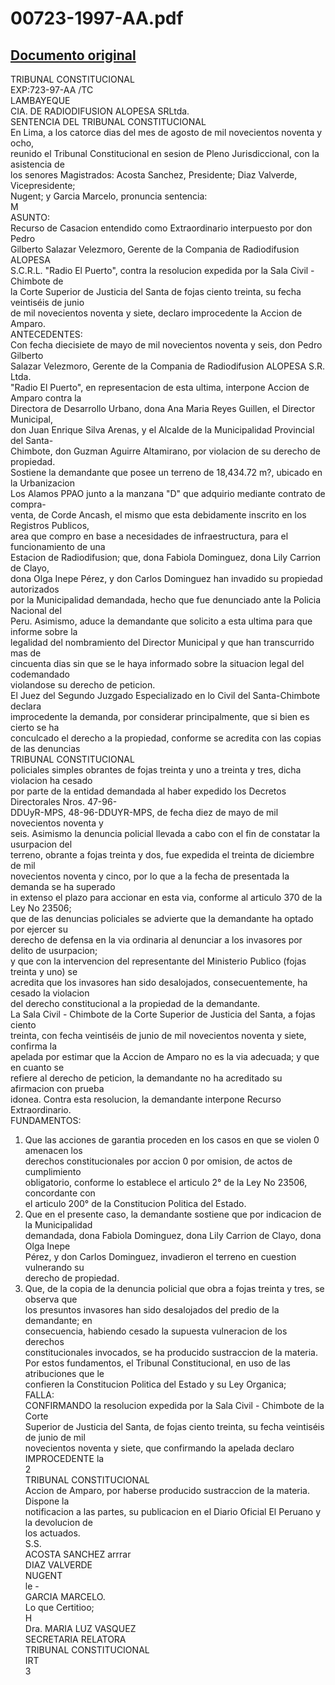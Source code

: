 
00723-1997-AA.pdf
=================
  
[Documento original](https://tc.gob.pe/jurisprudencia/1999/00723-1997-AA.pdf)  
---  
TRIBUNAL CONSTITUCIONAL  
EXP:723-97-AA /TC  
LAMBAYEQUE  
CIA. DE RADIODIFUSION ALOPESA SRLtda.  
SENTENCIA DEL TRIBUNAL CONSTITUCIONAL  
En Lima, a los catorce dias del mes de agosto de mil novecientos noventa y ocho,  
reunido el Tribunal Constitucional en sesion de Pleno Jurisdiccional, con la asistencia de  
los senores Magistrados: Acosta Sanchez, Presidente; Diaz Valverde, Vicepresidente;  
Nugent; y Garcia Marcelo, pronuncia sentencia:  
M  
ASUNTO:  
Recurso de Casacion entendido como Extraordinario interpuesto por don Pedro  
Gilberto Salazar Velezmoro, Gerente de la Compania de Radiodifusion ALOPESA  
S.C.R.L. "Radio El Puerto", contra la resolucion expedida por la Sala Civil - Chimbote de  
la Corte Superior de Justicia del Santa de fojas ciento treinta, su fecha veintiséis de junio  
de mil novecientos noventa y siete, declaro improcedente la Accion de Amparo.  
ANTECEDENTES:  
Con fecha diecisiete de mayo de mil novecientos noventa y seis, don Pedro Gilberto  
Salazar Velezmoro, Gerente de la Compania de Radiodifusion ALOPESA S.R. Ltda.  
"Radio El Puerto", en representacion de esta ultima, interpone Accion de Amparo contra la  
Directora de Desarrollo Urbano, dona Ana Maria Reyes Guillen, el Director Municipal,  
don Juan Enrique Silva Arenas, y el Alcalde de la Municipalidad Provincial del Santa-  
Chimbote, don Guzman Aguirre Altamirano, por violacion de su derecho de propiedad.  
Sostiene la demandante que posee un terreno de 18,434.72 m?, ubicado en la Urbanizacion  
Los Alamos PPAO junto a la manzana "D" que adquirio mediante contrato de compra-  
venta, de Corde Ancash, el mismo que esta debidamente inscrito en los Registros Publicos,  
area que compro en base a necesidades de infraestructura, para el funcionamiento de una  
Estacion de Radiodifusion; que, dona Fabiola Dominguez, dona Lily Carrion de Clayo,  
dona Olga Inepe Pérez, y don Carlos Dominguez han invadido su propiedad autorizados  
por la Municipalidad demandada, hecho que fue denunciado ante la Policia Nacional del  
Peru. Asimismo, aduce la demandante que solicito a esta ultima para que informe sobre la  
legalidad del nombramiento del Director Municipal y que han transcurrido mas de  
cincuenta dias sin que se le haya informado sobre la situacion legal del codemandado  
violandose su derecho de peticion.  
El Juez del Segundo Juzgado Especializado en lo Civil del Santa-Chimbote declara  
improcedente la demanda, por considerar principalmente, que si bien es cierto se ha  
conculcado el derecho a la propiedad, conforme se acredita con las copias de las denuncias  
TRIBUNAL CONSTITUCIONAL  
policiales simples obrantes de fojas treinta y uno a treinta y tres, dicha violacion ha cesado  
por parte de la entidad demandada al haber expedido los Decretos Directorales Nros. 47-96-  
DDUyR-MPS, 48-96-DDUYR-MPS, de fecha diez de mayo de mil novecientos noventa y  
seis. Asimismo la denuncia policial llevada a cabo con el fin de constatar la usurpacion del  
terreno, obrante a fojas treinta y dos, fue expedida el treinta de diciembre de mil  
novecientos noventa y cinco, por lo que a la fecha de presentada la demanda se ha superado  
in extenso el plazo para accionar en esta via, conforme al articulo 370 de la Ley No 23506;  
que de las denuncias policiales se advierte que la demandante ha optado por ejercer su  
derecho de defensa en la via ordinaria al denunciar a los invasores por delito de usurpacion;  
y que con la intervencion del representante del Ministerio Publico (fojas treinta y uno) se  
acredita que los invasores han sido desalojados, consecuentemente, ha cesado la violacion  
del derecho constitucional a la propiedad de la demandante.  
La Sala Civil - Chimbote de la Corte Superior de Justicia del Santa, a fojas ciento  
treinta, con fecha veintiséis de junio de mil novecientos noventa y siete, confirma la  
apelada por estimar que la Accion de Amparo no es la via adecuada; y que en cuanto se  
refiere al derecho de peticion, la demandante no ha acreditado su afirmacion con prueba  
idonea. Contra esta resolucion, la demandante interpone Recurso Extraordinario.  
FUNDAMENTOS:  
1. Que las acciones de garantia proceden en los casos en que se violen 0 amenacen los  
derechos constitucionales por accion 0 por omision, de actos de cumplimiento  
obligatorio, conforme lo establece el articulo 2° de la Ley No 23506, concordante con  
el articulo 200° de la Constitucion Politica del Estado.  
2. Que en el presente caso, la demandante sostiene que por indicacion de la Municipalidad  
demandada, dona Fabiola Dominguez, dona Lily Carrion de Clayo, dona Olga Inepe  
Pérez, y don Carlos Dominguez, invadieron el terreno en cuestion vulnerando su  
derecho de propiedad.  
3. Que, de la copia de la denuncia policial que obra a fojas treinta y tres, se observa que  
los presuntos invasores han sido desalojados del predio de la demandante; en  
consecuencia, habiendo cesado la supuesta vulneracion de los derechos  
constitucionales invocados, se ha producido sustraccion de la materia.  
Por estos fundamentos, el Tribunal Constitucional, en uso de las atribuciones que le  
confieren la Constitucion Politica del Estado y su Ley Organica;  
FALLA:  
CONFIRMANDO la resolucion expedida por la Sala Civil - Chimbote de la Corte  
Superior de Justicia del Santa, de fojas ciento treinta, su fecha veintiséis de junio de mil  
novecientos noventa y siete, que confirmando la apelada declaro IMPROCEDENTE la  
2  
TRIBUNAL CONSTITUCIONAL  
Accion de Amparo, por haberse producido sustraccion de la materia. Dispone la  
notificacion a las partes, su publicacion en el Diario Oficial El Peruano y la devolucion de  
los actuados.  
S.S.  
ACOSTA SANCHEZ arrrar  
DIAZ VALVERDE  
NUGENT  
le -  
GARCIA MARCELO.  
Lo que Certitioo;  
H  
Dra. MARIA LUZ VASQUEZ  
SECRETARIA RELATORA  
TRIBUNAL CONSTITUCIONAL  
IRT  
3